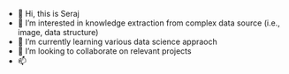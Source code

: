 - 👋 Hi, this is Seraj
- 👀 I’m interested in knowledge extraction from complex data source (i.e., image, data structure)
- 🌱 I’m currently learning various data science appraoch
- 💞️ I’m looking to collaborate on relevant projects
- 📫 

<!---
sammgithub/sammgithub is a ✨ special ✨ repository because its `README.md` (this file) appears on your GitHub profile.
You can click the Preview link to take a look at your changes.
--->
